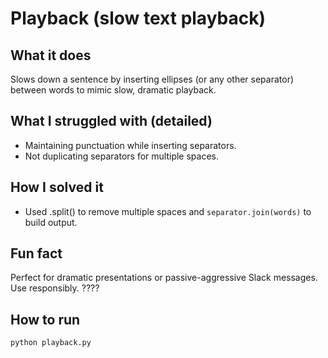# Playback (slow text playback)

## What it does
Slows down a sentence by inserting ellipses (or any other separator) between words to mimic slow, dramatic playback.

## What I struggled with (detailed)
- Maintaining punctuation while inserting separators.
- Not duplicating separators for multiple spaces.

 
## How I solved it
- Used .split() to remove multiple spaces and `separator.join(words)` to build output.

## Fun fact 
Perfect for dramatic presentations or passive-aggressive Slack messages. Use responsibly. ????

## How to run
```bash
python playback.py
```
